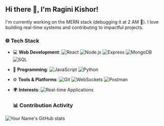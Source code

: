 ## Hi there 👋, I'm Ragini Kishor!
I'm currently working on the MERN stack (debugging it at 2 AM 🐞). I love building real-time systems and contributing to impactful projects.

### 🌐 Tech Stack
- 💻 **Web Development**: 
  ![React](https://img.shields.io/badge/-React-61DAFB?logo=react&logoColor=white&style=flat)
  ![Node.js](https://img.shields.io/badge/-Node.js-339933?logo=node.js&logoColor=white&style=flat)
  ![Express](https://img.shields.io/badge/-Express.js-000?logo=express&logoColor=white&style=flat)
  ![MongoDB](https://img.shields.io/badge/-MongoDB-47A248?logo=mongodb&logoColor=white&style=flat)
  ![SQL](https://img.shields.io/badge/-SQL-4479A1?logo=mysql&logoColor=white&style=flat)

- 📜 **Programming**: 
  ![JavaScript](https://img.shields.io/badge/-JavaScript-F7DF1E?logo=javascript&logoColor=black&style=flat)
  ![Python](https://img.shields.io/badge/-Python-3776AB?logo=python&logoColor=white&style=flat)

- ⚙️ **Tools & Platforms**: 
  ![Git](https://img.shields.io/badge/-Git-F05032?logo=git&logoColor=white&style=flat)
  ![WebSockets](https://img.shields.io/badge/-WebSockets-000000?logo=websocket&logoColor=white&style=flat)
  ![Postman](https://img.shields.io/badge/-Postman-FF6C37?logo=postman&logoColor=white&style=flat)

- 🌍 **Interests**: 
  ![Real-time Applications](https://img.shields.io/badge/-Real--time%20Applications-0078D6?style=flat)


  ### 📊 Contribution Activity


![Your Name's GitHub stats](https://github-readme-stats.vercel.app/api?username=Ragini24-creator&show_icons=true&hide_title=true&count_private=true&hide=prs)








